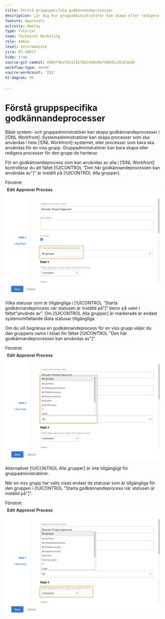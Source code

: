 ```yaml
---
title: Förstå gruppspecifika godkännandeprocesser
description: Lär dig hur gruppadministratörer kan skapa eller redigera godkännandeprocesser för de grupper som de hanterar.
feature: Approvals
activity: deploy
type: Tutorial
team: Technical Marketing
role: Admin
level: Intermediate
jira: KT-10017
hide: true
source-git-commit: 609df4be7b1115b7b624d9e8e758845cd2a51bdb
workflow-type: tm+mt
source-wordcount: '212'
ht-degree: 0%

---
```


# Förstå gruppspecifika godkännandeprocesser

Både system- och gruppadministratörer kan skapa godkännandeprocesser i [!DNL Workfront]. Systemadministratörer kan skapa processer som ska användas i hela [!DNL Workfront]-systemet, eller processer som bara ska användas för en viss grupp. Gruppadministratörer kan bara skapa eller redigera processer för den grupp de hanterar.

För en godkännandeprocess som kan användas av alla i [!DNL Workfront] kontrollerar du att fältet [!UICONTROL &quot;Den här godkännandeprocessen kan användas av&quot;]&quot; är inställt på [!UICONTROL Alla grupper].

Fönstret ![[!UICONTROL Redigera godkännandeprocess] med gruppfältet markerat](assets/admin-fund-approval-processes-1.png)

Vilka statusar som är tillgängliga i [!UICONTROL &quot;Starta godkännandeprocess när statusen är inställd på&quot;]&quot; beror på valet i fältet&quot;används av&quot;. Om [!UICONTROL Alla grupper] är markerade är endast systemomfattande låsta statusar tillgängliga.

Om du vill begränsa en godkännandeprocess för en viss grupp väljer du den gruppens namn i listan för fältet [!UICONTROL &quot;Den här godkännandeprocessen kan användas av&quot;]&quot;.

Fönstret ![[!UICONTROL Redigera godkännandeprocess] med gruppfältet utökat](assets/admin-fund-approval-processes-2.png)

Alternativet [!UICONTROL Alla grupper] är inte tillgängligt för gruppadministratörer.

När en viss grupp har valts visas endast de statusar som är tillgängliga för den gruppen i [!UICONTROL &quot;Starta godkännandeprocess när statusen är inställd på&quot;]&quot;.

Fönstret ![[!UICONTROL Redigera godkännandeprocess] med statusfältet markerat](assets/admin-fund-approval-processes-3.png)

